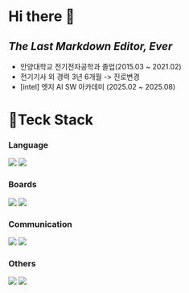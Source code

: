 # Hi there 👋
## _The Last Markdown Editor, Ever_

- 안양대학교 전기전자공학과 졸업(2015.03 ~ 2021.02)
- 전기기사 외 경력 3년 6개월 -> 진로변경
- [intel] 엣지 AI SW 아카데미 (2025.02 ~ 2025.08)



# 🔭Teck Stack
 ### Language<br/> 
 <img src="https://img.shields.io/badge/C-007396?style=for-the-badge&logo=C&logoColor=white"> <img src="https://img.shields.io/badge/Python-3776AB?style=for-the-badge&logo=Python&logoColor=white"> 
 
 ### Boards<br/> 
 <img src="https://img.shields.io/badge/STM32-03234B?style=for-the-badge&logo=stmicroelectronics&logoColor=white"> 
 <img src="https://img.shields.io/badge/Raspberrypi-A22846?style=for-the-badge&logo=raspberrypi&logoColor=white">
 
 ### Communication<br/> 
 <img src="https://img.shields.io/badge/github-181717?style=for-the-badge&logo=github&logoColor=white"> <img src="https://img.shields.io/badge/Notion-000000?style=for-the-badge&logo=Notion&logoColor=white">
 
 ### Others<br/> 
 <img src="https://img.shields.io/badge/QT-41CD52?style=for-the-badge&logo=QT&logoColor=white"> <img src="https://img.shields.io/badge/mysql-4479A1?style=for-the-badge&logo=mysql&logoColor=white">
 
 
